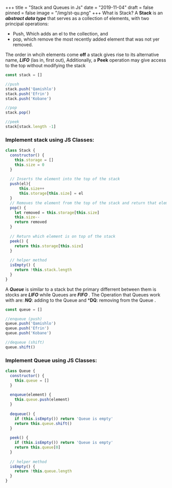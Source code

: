 +++
title = "Stack and Queues in Js"
date = "2019-11-04"
draft = false
pinned = false
image = "/img/st-qu.png"
+++
What is Stack?
A **Stack** is an ***abstract data type*** that serves as a collection of elements, with two principal operations:
* Push, Which adds an el to the collection, and
* pop, which remove the most recently added element that was not yer removed.

The order in whcih elements come **off** a stack gives rise to its alternative name, ***LIFO*** (las in, first out), Additionally, a **Peek** operation may give access to the top without modifying the stack
```js
const stack = []

//push
stack.push('Qamishlo')
stack.push('Efrin')
stack.push('Kobane')

//pop
stack.pop()

//peek
stack[stack.length -1]

```

### Implement stack using  JS Classes:

```js
class Stack {
  constructor() {
    this.storage = []
    this.size = 0
  }
  
  // Inserts the element into the top of the stack
  push(el){
      this.size++
      this.storage[this.size] = el
  }
  // Removes the element from the top of the stack and return that element
  pop() {
    let removed = this.storage[this.size]
    this.size--
    return removed
  }
  
  // Return which element is on top of the stack
  peek() {
    return this.storage[this.size]
  }
  
  // helper method
  isEmpty() {
    return !this.stack.length
  }
}
```
A ***Queue*** is similar to a stack but the primary differrent between them is stocks are ***LIFO*** while Queues are ***FIFO*** .
The Operation that Queues work with are: ***NQ***: adding to the Queue and ***DQ**: removing from the Queue .

```js
const queue = []

//enqueue (push)
queue.push('Qamishlo')
queue.push('Efrin')
queue.push('Kobane')

//dequeue (shift)
queue.shift()

```

### Implement Queue using  JS Classes:
```js
class Queue {
  constructor() {
    this.queue = []
  }
  
  enqueue(element) {
    this.queue.push(element)
  }
  
  dequeue() {
    if (this.isEmpty()) return 'Queue is empty' 
    return this.queue.shift()
  }
  
  peek() {
    if (this.isEmpty()) return 'Queue is empty'
    return this.queue[0]
  }
  
  // helper method
  isEmpty() {
    return !this.queue.length
  }
}
```